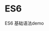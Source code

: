 <!--
 * @Author: Gatsby
 * @Date: 2021-03-12 10:27:07
 * @LastEditTime: 2021-03-12 10:27:55
 * @LastEditors: Please set LastEditors
 * @Description: In User Settings Edit
 * @FilePath: \github\ES6\README.md
-->
# ES6
ES6 基础语法demo

